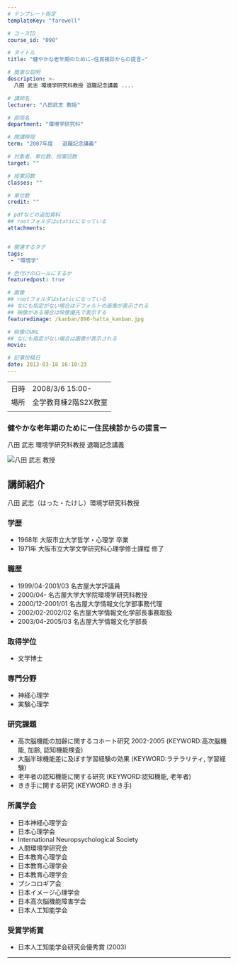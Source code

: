 ```yaml
---
# テンプレート指定
templateKey: "farewell"

# コースID
course_id: "090"

# タイトル
title: "健やかな老年期のために−住民検診からの提言−"

# 簡単な説明
description: >-
  八田 武志 環境学研究科教授 退職記念講義 ....

# 講師名
lecturer: "八田武志 教授"

# 部局名
department: "環境学研究科"

# 開講時限
term: "2007年度	退職記念講義"

# 対象者、単位数、授業回数
target: ""

# 授業回数
classes: ""

# 単位数
credit: ""

# pdfなどの追加資料
## rootフォルダはstaticになっている
attachments:


# 関連するタグ
tags:
 - "環境学"

# 色付けのロールにするか
featuredpost: true

# 画像
## rootフォルダはstaticになっている
## なにも指定がない場合はデフォルトの画像が表示される
## 映像がある場合は映像優先で表示する
featuredimage: /kanban/090-hatta_kanban.jpg

# 映像のURL
## なにも指定がない場合は画像が表示される
movie: 

# 記事投稿日
date: 2013-03-18 16:10:23
---
```


|   |   |
|---|---|
| 日時 | 2008/3/6  15:00- |
| 場所 | 全学教育棟2階S2X教室 |
|   |   |


### 健やかな老年期のためにー住民検診からの提言ー

八田 武志 環境学研究科教授 退職記念講義



![八田 武志 教授](https://ocw.nagoya-u.jp/files/90/hatta_kao.jpg) 
## 講師紹介

八田 武志（はった・たけし）環境学研究科教授

### 学歴

* 1968年 大阪市立大学哲学・心理学 卒業
* 1971年 大阪市立大学文学研究科心理学修士課程 修了

### 職歴

* 1999/04-2001/03 名古屋大学評議員
* 2000/04- 名古屋大学大学院環境学研究科教授
* 2000/12-2001/01 名古屋大学情報文化学部事務代理
* 2002/02-2002/02 名古屋大学情報文化学部長事務取扱
* 2003/04-2005/03 名古屋大学情報文化学部長

### 取得学位

* 文学博士

### 専門分野

* 神経心理学
* 実験心理学

### 研究課題

* 高次脳機能の加齢に関するコホート研究 2002-2005 (KEYWORD:高次脳機能, 加齢, 認知機能検査)
* 大脳半球機能差に及ぼす学習経験の効果 (KEYWORD:ラテラリティ, 学習経験)
* 老年者の認知機能に関する研究 (KEYWORD:認知機能, 老年者)
* きき手に関する研究 (KEYWORD:きき手)

### 所属学会

* 日本神経心理学会
* 日本心理学会
* International Neuropsychological Society
* 人間環境学研究会
* 日本教育心理学会
* 日本教育心理学会
* 日本教育心理学会
* プシコロギア会
* 日本イメージ心理学会
* 日本高次脳機能障害学会
* 日本人工知能学会

### 受賞学術賞

* 日本人工知能学会研究会優秀賞 (2003)



-----